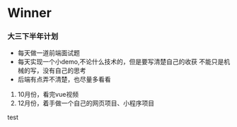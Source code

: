 # Winner
### 大三下半年计划

* 每天做一道前端面试题
* 每天实现一个小demo,不论什么技术的，但是要写清楚自己的收获
  不能只是机械的写，没有自己的思考
* 后端有点弄不清楚，也尽量多看看

1. 10月份，看完vue视频
2. 12月份，着手做一个自己的网页项目、小程序项目

test
